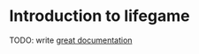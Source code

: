 # Introduction to lifegame

TODO: write [great documentation](http://jacobian.org/writing/what-to-write/)
